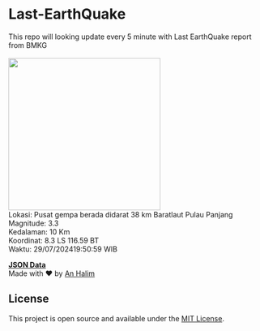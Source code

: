 # Last-EarthQuake
This repo will looking update every 5 minute with Last EarthQuake report from BMKG
<br>
<br>
<img src="https://static.bmkg.go.id/20240729195059.mmi.jpg" width="300"/>
<br>
Lokasi: Pusat gempa berada didarat 38 km Baratlaut Pulau Panjang <br>
Magnitude: 3.3 <br>
Kedalaman: 10 Km <br>
Koordinat: 8.3 LS 116.59 BT <br>
Waktu: 29/07/202419:50:59 WIB <br>

<a href="./data/data.json">**JSON Data**</a>
<br>
Made with ❤️ by <a href="https://github.com/an-halim">An Halim</a>
## License

This project is open source and available under the [MIT License](LICENSE).
